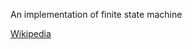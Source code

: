 An implementation of finite state machine

[Wikipedia](https://en.wikipedia.org/wiki/Finite-state_machine)